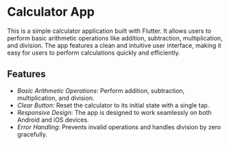 # Calculator App

This is a simple calculator application built with Flutter. It allows users to perform basic arithmetic operations like addition, subtraction, multiplication, and division. The app features a clean and intuitive user interface, making it easy for users to perform calculations quickly and efficiently.

## Features

- *Basic Arithmetic Operations*: Perform addition, subtraction, multiplication, and division.
- *Clear Button*: Reset the calculator to its initial state with a single tap.
- *Responsive Design*: The app is designed to work seamlessly on both Android and iOS devices.
- *Error Handling*: Prevents invalid operations and handles division by zero gracefully.
